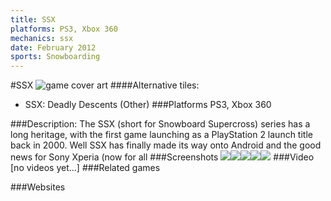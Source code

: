 ```yaml
---
title: SSX
platforms: PS3, Xbox 360
mechanics: ssx
date: February 2012
sports: Snowboarding
---
```

#SSX
![game cover art](//images.igdb.com/igdb/image/upload/t_cover_big/lgk0djlof6ju2pvgizcs.jpg "Logo Title Text 1")
####Alternative tiles:
* SSX: Deadly Descents (Other)
###Platforms
PS3, Xbox 360

###Description:
The SSX (short for Snowboard Supercross) series has a long heritage, with the first game launching as a PlayStation 2 launch title back in 2000. Well SSX has finally made its way onto Android and the good news for Sony Xperia (now for all
###Screenshots
<a target="_blank" rel="noopener noreferrer" href="//images.igdb.com/igdb/image/upload/t_cover_big/tc1xcn4hytnba2exwg7a.jpg"><img src="//images.igdb.com/igdb/image/upload/t_thumb/tc1xcn4hytnba2exwg7a.jpg"/></a><a target="_blank" rel="noopener noreferrer" href="//images.igdb.com/igdb/image/upload/t_cover_big/dwyyg2vw4zaalsx46rf3.jpg"><img src="//images.igdb.com/igdb/image/upload/t_thumb/dwyyg2vw4zaalsx46rf3.jpg"/></a><a target="_blank" rel="noopener noreferrer" href="//images.igdb.com/igdb/image/upload/t_cover_big/vwtlvf8diludmaziuqss.jpg"><img src="//images.igdb.com/igdb/image/upload/t_thumb/vwtlvf8diludmaziuqss.jpg"/></a><a target="_blank" rel="noopener noreferrer" href="//images.igdb.com/igdb/image/upload/t_cover_big/adizcvpvveoqonimvvr6.jpg"><img src="//images.igdb.com/igdb/image/upload/t_thumb/adizcvpvveoqonimvvr6.jpg"/></a><a target="_blank" rel="noopener noreferrer" href="//images.igdb.com/igdb/image/upload/t_cover_big/dfwcvvmmyxvu9j0pjnqs.jpg"><img src="//images.igdb.com/igdb/image/upload/t_thumb/dfwcvvmmyxvu9j0pjnqs.jpg"/></a>
###Video
[no videos yet...]
###Related games

###Websites

